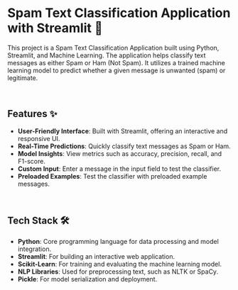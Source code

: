 # Spam Text Classification Application with Streamlit 📱

This project is a Spam Text Classification Application built using Python, Streamlit, and Machine Learning. The application helps classify text messages as either Spam or Ham (Not Spam). It utilizes a trained machine learning model to predict whether a given message is unwanted (spam) or legitimate.


<br>


## Features ✨
- **User-Friendly Interface**: Built with Streamlit, offering an interactive and responsive UI.
- **Real-Time Predictions**: Quickly classify text messages as Spam or Ham.
- **Model Insights**: View metrics such as accuracy, precision, recall, and F1-score.
- **Custom Input**: Enter a message in the input field to test the classifier.
- **Preloaded Examples**: Test the classifier with preloaded example messages.

<br>

## Tech Stack 🛠️
- **Python**: Core programming language for data processing and model integration.
- **Streamlit**: For building an interactive web application.
- **Scikit-Learn**: For training and evaluating the machine learning model.
- **NLP Libraries**: Used for preprocessing text, such as NLTK or SpaCy.
- **Pickle**: For model serialization and deployment.
